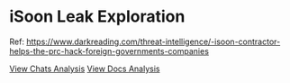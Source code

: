 # iSoon Leak Exploration

Ref: https://www.darkreading.com/threat-intelligence/-isoon-contractor-helps-the-prc-hack-foreign-governments-companies

[View Chats Analysis](./iSoon_Chats_Analysis.ipynb)
[View Docs Analysis](./iSoon_Docs_Analysis.ipynb)
